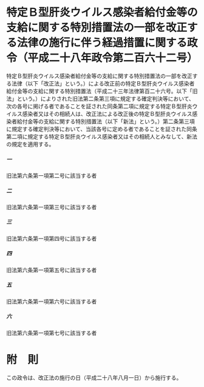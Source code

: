 # 特定Ｂ型肝炎ウイルス感染者給付金等の支給に関する特別措置法の一部を改正する法律の施行に伴う経過措置に関する政令（平成二十八年政令第二百六十二号）
特定Ｂ型肝炎ウイルス感染者給付金等の支給に関する特別措置法の一部を改正する法律（以下「改正法」という。）による改正前の特定Ｂ型肝炎ウイルス感染者給付金等の支給に関する特別措置法（平成二十三年法律第百二十六号。以下「旧法」という。）によりされた旧法第二条第三項に規定する確定判決等において、次の各号に掲げる者であることを証された同条第二項に規定する特定Ｂ型肝炎ウイルス感染者又はその相続人は、改正法による改正後の特定Ｂ型肝炎ウイルス感染者給付金等の支給に関する特別措置法（以下「新法」という。）第二条第三項に規定する確定判決等において、当該各号に定める者であることを証された同条第二項に規定する特定Ｂ型肝炎ウイルス感染者又はその相続人とみなして、新法の規定を適用する。
##### 一
旧法第六条第一項第二号に該当する者
##### 二
旧法第六条第一項第三号に該当する者
##### 三
旧法第六条第一項第四号に該当する者
##### 四
旧法第六条第一項第五号に該当する者
##### 五
旧法第六条第一項第六号に該当する者
##### 六
旧法第六条第一項第七号に該当する者
# 附　則
この政令は、改正法の施行の日（平成二十八年八月一日）から施行する。
